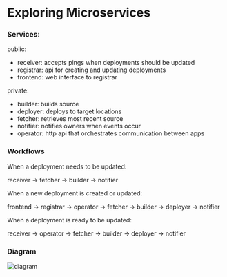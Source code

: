 # Exploring Microservices

### Services:

public:
   * receiver:  accepts pings when deployments should be updated
   * registrar: api for creating and updating deployments
   * frontend:  web interface to registrar

private:
   * builder:   builds source
   * deployer:  deploys to target locations
   * fetcher:   retrieves most recent source
   * notifier:  notifies owners when events occur
   * operator:  http api that orchestrates communication between apps


### Workflows

When a deployment needs to be updated:

   receiver -> fetcher -> builder -> notifier

When a new deployment is created or updated:

   frontend -> registrar -> operator -> fetcher
                                     -> builder
                                     -> deployer
                                     -> notifier

When a deployment is ready to be updated:

   receiver -> operator -> fetcher
                        -> builder
                        -> deployer
                        -> notifier

### Diagram

![diagram](https://rawgithub.com/site-builder/overview/master/diagram.svg)
